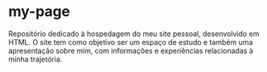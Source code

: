 # my-page
Repositório dedicado à hospedagem do meu site pessoal, desenvolvido em HTML. O site tem como objetivo ser um espaço de estudo e também uma apresentação sobre mim, com informações e experiências relacionadas à minha trajetória.

